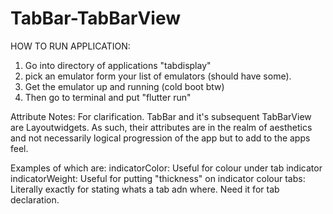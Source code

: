 # TabBar-TabBarView

HOW TO RUN APPLICATION:
1. Go into directory of applications "tabdisplay"
2. pick an emulator form your list of emulators (should have some).
3. Get the emulator up and running (cold boot btw)
4. Then go to terminal and put "flutter run"

Attribute Notes:
For clarification. TabBar and it's subsequent TabBarView are Layoutwidgets. As such,
their attributes are in the realm of aesthetics and not necessarily logical progression of the app but to add to the apps feel.

Examples of which are:
indicatorColor: Useful for colour under tab indicator
indicatorWeight: Useful for putting "thickness" on indicator colour
tabs: Literally exactly for stating whats a tab adn where. Need it for tab declaration.